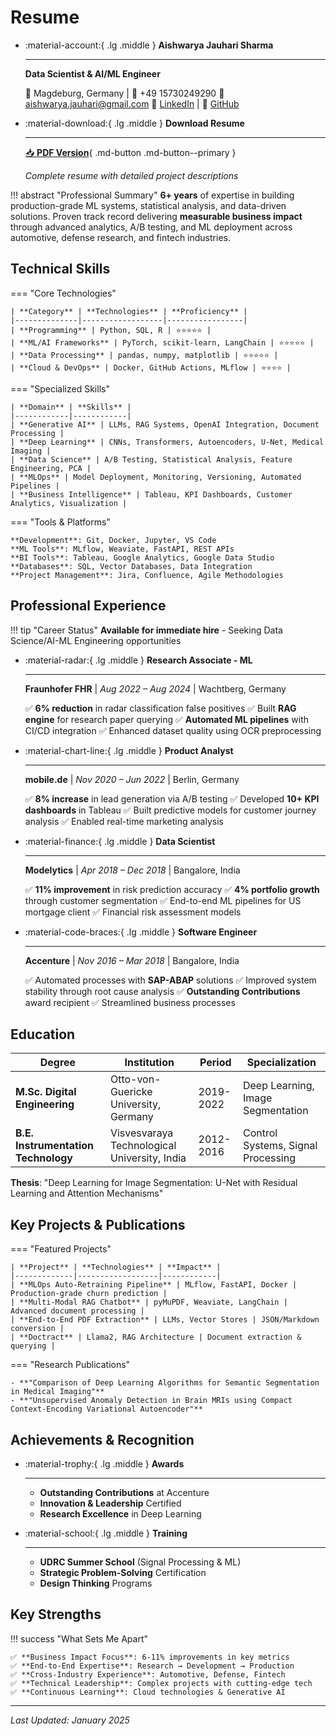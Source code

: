 # Resume

<div class="grid cards" markdown>

-   :material-account:{ .lg .middle } **Aishwarya Jauhari Sharma**

    ---

    **Data Scientist & AI/ML Engineer**

    📍 Magdeburg, Germany | 📱 +49 15730249290
    📧 [aishwarya.jauhari@gmail.com](mailto:aishwarya.jauhari@gmail.com)
    💼 [LinkedIn](https://linkedin.com/in/aishwaryaj7) | 🐙 [GitHub](https://github.com/aishwaryaj7)

-   :material-download:{ .lg .middle } **Download Resume**

    ---

    [📥 **PDF Version**](assets/Aishwarya-Jauhari-Sharma-FlowCV-Resume-20250605.pdf){ .md-button .md-button--primary }

    *Complete resume with detailed project descriptions*

</div>

!!! abstract "Professional Summary"
    **6+ years** of expertise in building production-grade ML systems, statistical analysis, and data-driven solutions. Proven track record delivering **measurable business impact** through advanced analytics, A/B testing, and ML deployment across automotive, defense research, and fintech industries.

## Technical Skills

=== "Core Technologies"

    | **Category** | **Technologies** | **Proficiency** |
    |--------------|------------------|-----------------|
    | **Programming** | Python, SQL, R | ⭐⭐⭐⭐⭐ |
    | **ML/AI Frameworks** | PyTorch, scikit-learn, LangChain | ⭐⭐⭐⭐⭐ |
    | **Data Processing** | pandas, numpy, matplotlib | ⭐⭐⭐⭐⭐ |
    | **Cloud & DevOps** | Docker, GitHub Actions, MLflow | ⭐⭐⭐⭐ |

=== "Specialized Skills"

    | **Domain** | **Skills** |
    |------------|------------|
    | **Generative AI** | LLMs, RAG Systems, OpenAI Integration, Document Processing |
    | **Deep Learning** | CNNs, Transformers, Autoencoders, U-Net, Medical Imaging |
    | **Data Science** | A/B Testing, Statistical Analysis, Feature Engineering, PCA |
    | **MLOps** | Model Deployment, Monitoring, Versioning, Automated Pipelines |
    | **Business Intelligence** | Tableau, KPI Dashboards, Customer Analytics, Visualization |

=== "Tools & Platforms"

    **Development**: Git, Docker, Jupyter, VS Code
    **ML Tools**: MLflow, Weaviate, FastAPI, REST APIs
    **BI Tools**: Tableau, Google Analytics, Google Data Studio
    **Databases**: SQL, Vector Databases, Data Integration
    **Project Management**: Jira, Confluence, Agile Methodologies

## Professional Experience

!!! tip "Career Status"
    **Available for immediate hire** - Seeking Data Science/AI-ML Engineering opportunities

<div class="grid cards" markdown>

-   :material-radar:{ .lg .middle } **Research Associate - ML**

    ---

    **Fraunhofer FHR** | *Aug 2022 – Aug 2024* | Wachtberg, Germany

    ✅ **6% reduction** in radar classification false positives
    ✅ Built **RAG engine** for research paper querying
    ✅ **Automated ML pipelines** with CI/CD integration
    ✅ Enhanced dataset quality using OCR preprocessing

-   :material-chart-line:{ .lg .middle } **Product Analyst**

    ---

    **mobile.de** | *Nov 2020 – Jun 2022* | Berlin, Germany

    ✅ **8% increase** in lead generation via A/B testing
    ✅ Developed **10+ KPI dashboards** in Tableau
    ✅ Built predictive models for customer journey analysis
    ✅ Enabled real-time marketing analysis

-   :material-finance:{ .lg .middle } **Data Scientist**

    ---

    **Modelytics** | *Apr 2018 – Dec 2018* | Bangalore, India

    ✅ **11% improvement** in risk prediction accuracy
    ✅ **4% portfolio growth** through customer segmentation
    ✅ End-to-end ML pipelines for US mortgage client
    ✅ Financial risk assessment models

-   :material-code-braces:{ .lg .middle } **Software Engineer**

    ---

    **Accenture** | *Nov 2016 – Mar 2018* | Bangalore, India

    ✅ Automated processes with **SAP-ABAP** solutions
    ✅ Improved system stability through root cause analysis
    ✅ **Outstanding Contributions** award recipient
    ✅ Streamlined business processes

</div>

## Education

| **Degree** | **Institution** | **Period** | **Specialization** |
|------------|-----------------|------------|-------------------|
| **M.Sc. Digital Engineering** | Otto-von-Guericke University, Germany | 2019-2022 | Deep Learning, Image Segmentation |
| **B.E. Instrumentation Technology** | Visvesvaraya Technological University, India | 2012-2016 | Control Systems, Signal Processing |

**Thesis**: "Deep Learning for Image Segmentation: U-Net with Residual Learning and Attention Mechanisms"

## Key Projects & Publications

=== "Featured Projects"

    | **Project** | **Technologies** | **Impact** |
    |-------------|------------------|------------|
    | **MLOps Auto-Retraining Pipeline** | MLflow, FastAPI, Docker | Production-grade churn prediction |
    | **Multi-Modal RAG Chatbot** | pyMuPDF, Weaviate, LangChain | Advanced document processing |
    | **End-to-End PDF Extraction** | LLMs, Vector Stores | JSON/Markdown conversion |
    | **Doctract** | Llama2, RAG Architecture | Document extraction & querying |

=== "Research Publications"

    - **"Comparison of Deep Learning Algorithms for Semantic Segmentation in Medical Imaging"**
    - **"Unsupervised Anomaly Detection in Brain MRIs using Compact Context-Encoding Variational Autoencoder"**

## Achievements & Recognition

<div class="grid cards" markdown>

-   :material-trophy:{ .lg .middle } **Awards**

    ---

    - **Outstanding Contributions** at Accenture
    - **Innovation & Leadership** Certified
    - **Research Excellence** in Deep Learning

-   :material-school:{ .lg .middle } **Training**

    ---

    - **UDRC Summer School** (Signal Processing & ML)
    - **Strategic Problem-Solving** Certification
    - **Design Thinking** Programs

</div>

## Key Strengths

!!! success "What Sets Me Apart"

    ✅ **Business Impact Focus**: 6-11% improvements in key metrics
    ✅ **End-to-End Expertise**: Research → Development → Production
    ✅ **Cross-Industry Experience**: Automotive, Defense, Fintech
    ✅ **Technical Leadership**: Complex projects with cutting-edge tech
    ✅ **Continuous Learning**: Cloud technologies & Generative AI

---

*Last Updated: January 2025*
